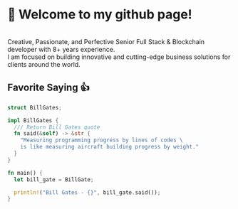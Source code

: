 # 👋 Welcome to my github page! <br />

<br />Creative, Passionate, and Perfective Senior Full Stack & Blockchain developer with 8+ years experience. <br /> I am focused on building innovative and cutting-edge business solutions for clients around the world.<br /> 

## Favorite Saying 👍

```rust
struct BillGates;

impl BillGates {
  /// Return Bill Gates quote
  fn said(&self) -> &str {
    "Measuring programming progress by lines of codes \
    is like measuring aircraft building progress by weight."
  }
}

fn main() {
  let bill_gate = BillGate;

  println!("Bill Gates - {}", bill_gate.said());
}
```
